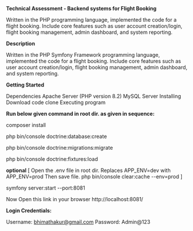**Technical Assessment - Backend systems for Flight Booking**

Written in the PHP programming language, implemented the code for a flight booking. Include core features such as user account creation/login, flight booking management, 
 admin dashboard, and system reporting.

**Description**

Written in the PHP Symfony Framework programming language, implemented the code for a flight booking. Include core features such as user account creation/login, flight booking management, 
 admin dashboard, and system reporting.

**Getting Started**

Dependencies
Apache Server (PHP version 8.2)
MySQL Server
Installing
Download code clone
Executing program

**Run below given command in root dir. as given in sequence:**

composer install

php bin/console doctrine:database:create

php bin/console doctrine:migrations:migrate

php bin/console doctrine:fixtures:load



**optional**
[
Open the .env file in root dir.
Replaces APP_ENV=dev with APP_ENV=prod
Then save file.
php bin/console clear:cache --env=prod
]

symfony server:start --port:8081


Now Open this link in your browser
http://localhost:8081/

**Login Credentials:**

Username: bhimathakur@gmail.com
Password: Admin@123
